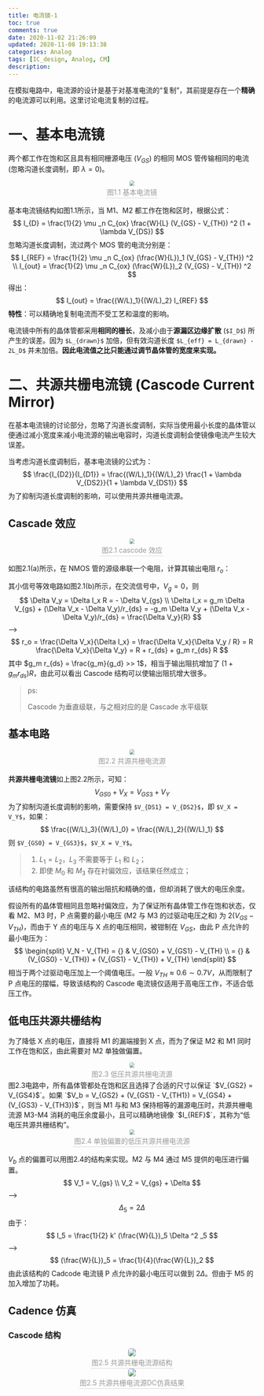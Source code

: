 ```yaml
---
title: 电流镜-1
toc: true
comments: true
date: 2020-11-02 21:26:09
updated: 2020-11-08 19:13:38categories: Analog
tags: [IC_design, Analog, CM]
description:
---
```


在模拟电路中，电流源的设计是基于对基准电流的“复制”，其前提是存在一个**精确**的电流源可以利用。这里讨论电流复制的过程。

<!--more-->

# 一、基本电流镜

两个都工作在饱和区且具有相同栅源电压 ($V_{GS}$) 的相同 MOS 管传输相同的电流 (忽略沟道长度调制，即 $\lambda = 0$)。

<center>
    <img style="zoom:67%; border-radius: 0.3125em; margin: auto;" 
    src="Current-Mirror/CM.drawio.svg">
    <br>
    <div style="color:orange; border-bottom: 1px solid #d9d9d9;
    display: inline-block;
    color: #999;
    padding: 2px;">图1.1 基本电流镜</div>
</center>


基本电流镜结构如图1.1所示，当 M1、M2 都工作在饱和区时，根据公式：
$$
I_{D} = \frac{1}{2} \mu _n C_{ox} \frac{W}{L} (V_{GS} - V_{TH}) ^2 (1 + \lambda V_{DS})
$$
忽略沟道长度调制，流过两个 MOS 管的电流分别是：
$$
I_{REF} = \frac{1}{2} \mu _n C_{ox} (\frac{W}{L})_1 (V_{GS} - V_{TH}) ^2 \\
I_{out} = \frac{1}{2} \mu _n C_{ox} (\frac{W}{L})_2 (V_{GS} - V_{TH}) ^2
$$
得出：
$$
I_{out} = \frac{(W/L)_1}{(W/L)_2} I_{REF}
$$
**特性**：可以精确地复制电流而不受工艺和温度的影响。

电流镜中所有的晶体管都采用**相同的栅长**，及减小由于**源漏区边缘扩散** (`$I_D$`) 所产生的误差。因为 `$L_{drawn}$` 加倍，但有效沟道长度 `$L_{eff} = L_{drawn} - 2L_D$` 并未加倍。**因此电流值之比只能通过调节晶体管的宽度来实现。**

# 二、共源共栅电流镜 (Cascode Current Mirror)

在基本电流镜的讨论部分，忽略了沟道长度调制，实际当使用最小长度的晶体管以便通过减小宽度来减小电流源的输出电容时，沟道长度调制会使镜像电流产生较大误差。

当考虑沟道长度调制后，基本电流镜的公式为：
$$
\frac{I_{D2}}{I_{D1}} = \frac{(W/L)_1}{(W/L)_2} \frac{1 + \lambda V_{DS2}}{1 + \lambda V_{DS1}}
$$
为了抑制沟道长度调制的影响，可以使用共源共栅电流源。

## Cascade 效应

<center>
    <img style="zoom:67%; border-radius: 0.3125em; margin: auto;" 
    src="Current-Mirror/cascode.drawio.svg">
    <br>
    <div style="color:orange; border-bottom: 1px solid #d9d9d9;
    display: inline-block;
    color: #999;
    padding: 2px;">图2.1 cascode 效应</div>
</center>

如图2.1(a)所示，在 NMOS 管的源级串联一个电阻，计算其输出电阻 $r_o$：

其小信号等效电路如图2.1(b)所示，在交流信号中，$V_g = 0$，则
$$
\Delta V_y = \Delta I_x R = - \Delta V_{gs} \\
\Delta I_x = g_m \Delta V_{gs} + (\Delta V_x - \Delta V_y)/r_{ds} = -g_m \Delta V_y + (\Delta V_x - \Delta V_y)/r_{ds} = \frac{\Delta V_y}{R}
$$
—>
$$
r_o = \frac{\Delta V_x}{\Delta I_x} = \frac{\Delta V_x}{\Delta V_y / R} = R \frac{\Delta V_x}{\Delta V_y} = R + r_{ds} + g_m r_{ds} R
$$
其中 $g_m r_{ds} = \frac{g_m}{g_d} >> 1$，相当于输出阻抗增加了 $(1+g_m r_{ds})R$，由此可以看出 Cascode 结构可以使输出阻抗增大很多。


> ps:
>
> Cascode 为垂直级联，与之相对应的是 Cascade 水平级联

## 基本电路

<center>
    <img style="zoom:67%; border-radius: 0.3125em; margin: auto;" 
    src="Current-Mirror/cascode_cm.drawio.svg">
    <br>
    <div style="color:orange; border-bottom: 1px solid #d9d9d9;
    display: inline-block;
    color: #999;
    padding: 2px;">图2.2 共源共栅电流源</div>
</center>

**共源共栅电流镜**如上图2.2所示，可知：
$$
V_{GS0} + V_X = V_{GS3} + V_Y
$$
为了抑制沟道长度调制的影响，需要保持 `$V_{DS1} = V_{DS2}$`，即 `$V_X = V_Y$`，如果：
$$
\frac{(W/L)_3}{(W/L)_0} = \frac{(W/L)_2}{(W/L)_1}
$$
则 `$V_{GS0} = V_{GS3}$`，`$V_X = V_Y$`。

> 1. $L_1 = L_2$，$L_3$ 不需要等于 $L_1$ 和 $L_2$；
> 2. 即使 $M_0$ 和 $M_3$ 存在衬偏效应，该结果任然成立；

该结构的电路虽然有很高的输出阻抗和精确的值，但却消耗了很大的电压余度。

假设所有的晶体管相同且忽略衬偏效应，为了保证所有晶体管工作在饱和状态，仅看 M2、M3 时，P 点需要的最小电压 (M2 与 M3 的过驱动电压之和) 为 $2(V_{GS} - V_{TH})$，而由于 Y 点的电压与 X 点的电压相同，被钳制在 $V_{GS}$，由此 P 点允许的最小电压为：
$$
\begin{split}
V_N - V_{TH} = {} & V_{GS0} + V_{GS1} - V_{TH} \\
= {} & (V_{GS0} - V_{TH}) + (V_{GS1} - V_{TH}) + V_{TH}
\end{split}
$$
相当于两个过驱动电压加上一个阈值电压。一般 $V_{TH} \approx 0.6 \sim 0.7 V$，从而限制了 P 点电压的摆幅，导致该结构的 Cascode 电流镜仅适用于高电压工作，不适合低压工作。

## 低电压共源共栅结构

为了降低 X 点的电压，直接将 M1 的漏端接到 X 点，而为了保证 M2 和 M1 同时工作在饱和区，由此需要对 M2 单独做偏置。

<center>
    <img style="zoom:67%; border-radius: 0.3125em; margin: auto;" 
    src="Current-Mirror/lv_cascode_cm.drawio.svg">
    <br>
    <div style="color:orange; border-bottom: 1px solid #d9d9d9;
    display: inline-block;
    color: #999;
    padding: 2px;">图2.3 低压共源共栅电流源</div>
</center>
图2.3电路中，所有晶体管都处在饱和区且选择了合适的尺寸以保证 `$V_{GS2} = V_{GS4}$`。如果 `$V_b = V_{GS2} + (V_{GS1} - V_{TH1}) = V_{GS4} + (V_{GS3} - V_{TH3})$`，则当 M1 与和 M3 保持相等的漏源电压时，共源共栅电流源 M3-M4 消耗的电压余度最小，且可以精确地镜像 `$I_{REF}$`，其称为“低电压共源共栅结构”。

<center>
    <img style="zoom:67%; border-radius: 0.3125em; margin: auto;" 
    src="Current-Mirror/lv2_cascode_cm.drawio.svg">
    <br>
    <div style="color:orange; border-bottom: 1px solid #d9d9d9;
    display: inline-block;
    color: #999;
    padding: 2px;">图2.4 单独偏置的低压共源共栅电流源</div>
</center>

$V_b$ 点的偏置可以用图2.4的结构来实现。M2 与 M4 通过 M5 提供的电压进行偏置。
$$
V_1 = V_{gs} \\
V_2 = V_{gs} + \Delta
$$
—>
$$
\Delta _5 = 2 \Delta
$$
由于：
$$
I_5 = \frac{1}{2} k' (\frac{W}{L})_5 \Delta ^2 _5
$$
—>
$$
(\frac{W}{L})_5 = \frac{1}{4}(\frac{W}{L})_2
$$
由此该结构的 Cadcode 电流镜 P 点允许的最小电压可以做到 $2\Delta$。但由于 M5 的加入增加了功耗。

## Cadence 仿真

### Cascode 结构

<center>
    <img style="zoom:100%; border-radius: 0.3125em; margin: auto;" 
    src="Current-Mirror/CM3.png">
    <br>
    <div style="color:orange; border-bottom: 1px solid #d9d9d9;
    display: inline-block;
    color: #999;
    padding: 2px;">图2.5 共源共栅电流源结构</div>
</center>

<center>
    <img style="zoom:100%; border-radius: 0.3125em; margin: auto;" 
    src="Current-Mirror/CM.pdf">
    <br>
    <div style="color:orange; border-bottom: 1px solid #d9d9d9;
    display: inline-block;
    color: #999;
    padding: 2px;">图2.5 共源共栅电流源DC仿真结果</div>
</center>







